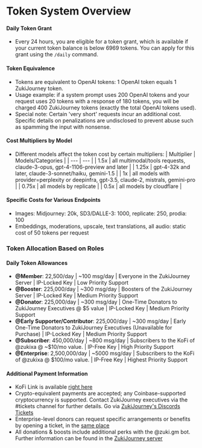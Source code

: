 # Token System Overview

#### Daily Token Grant

- Every 24 hours, you are eligible for a token grant, which is available if your current token balance is below 6969 tokens. You can apply for this grant using the `/daily` command.

#### Token Equivalence

- Tokens are equivalent to OpenAI tokens: 1 OpenAI token equals 1 ZukiJourney token.
- Usage example: if a system prompt uses 200 OpenAI tokens and your request uses 20 tokens with a response of 180 tokens, you will be charged 400 ZukiJourney tokens (exactly the total OpenAI tokens used).
- Special note: Certain 'very short' requests incur an additional cost. Specific details on penalizations are undisclosed to prevent abuse such as spamming the input with nonsense.

#### Cost Multipliers by Model

- Different models affect the token cost by certain multipliers:
  | Multiplier | Models/Categories |
  | --- | --- |
  | 1.5x | all multimodal/tools requests, claude-3-opus, gpt-4-1106-preview and later |
  | 1.25x | gpt-4-32k and later, claude-3-sonnet/haiku, gemini-1.5 |
  | 1x | all models with provider=perplexity or deepinfra, gpt-3.5, claude-2, mistrals, gemini-pro |
  | 0.75x | all models by replicate |
  | 0.5x | all models by cloudflare |

#### Specific Costs for Various Endpoints

- Images: Midjourney: 20k, SD3/DALLE-3: 1000, replicate: 250, prodia: 100
- Embeddings, moderations, upscale, text translations, all audio: static cost of 50 tokens per request

### Token Allocation Based on Roles

#### Daily Token Allowances

- **@Member**: 22,500/day | ~100 msg/day | Everyone in the ZukiJourney Server | IP-Locked Key | Low Priority Support
- **@Booster**: 225,000/day | ~300 msg/day | Boosters of the ZukiJourney Server | IP-Locked Key | Medium Priority Support
- **@Donator**: 225,000/day | ~300 msg/day | One-Time Donators to ZukiJourney Executives @ $5 value | IP-Locked Key | Medium Priority Support
- **@Early Supporter/Contributor**: 225,000/day | ~300 msg/day | Early One-Time Donators to ZukiJourney Executives (Unavailable for Purchase) | IP-Locked Key | Medium Priority Support
- **@Subscriber**: 450,000/day | ~800 msg/day | Subscribers to the KoFi of @zukixa @ ~$10/mo value. | IP-Free Key | High Priority Support
- **@Enterprise**: 2,500,000/day | ~5000 msg/day | Subscribers to the KoFi of @zukixa @ $100/mo value. | IP-Free Key | Highest Priority Support

#### Additional Payment Information

- KoFi Link is available [right here](https://ko-fi.com/zukixa)
- Crypto-equivalent payments are accepted; any Coinbase-supported cryptocurrency is supported. Contact ZukiJourney executives via the #tickets channel for further details. Go via [ZukiJourney's Discords Tickets](https://discord.com/channels/1090022628946886726/1099424338287014029/1099426357219438612)
- Enterprise-level donors can request specific arrangements or benefits by opening a ticket, in the [same place](https://discord.com/channels/1090022628946886726/1099424338287014029/1099426357219438612)
- All donations & boosts include additional perks with the @zuki.gm bot. Further information can be found in the [ZukiJourney server](https://discord.com/channels/1090022628946886726/1147595903537000539/1147600594316578926)
